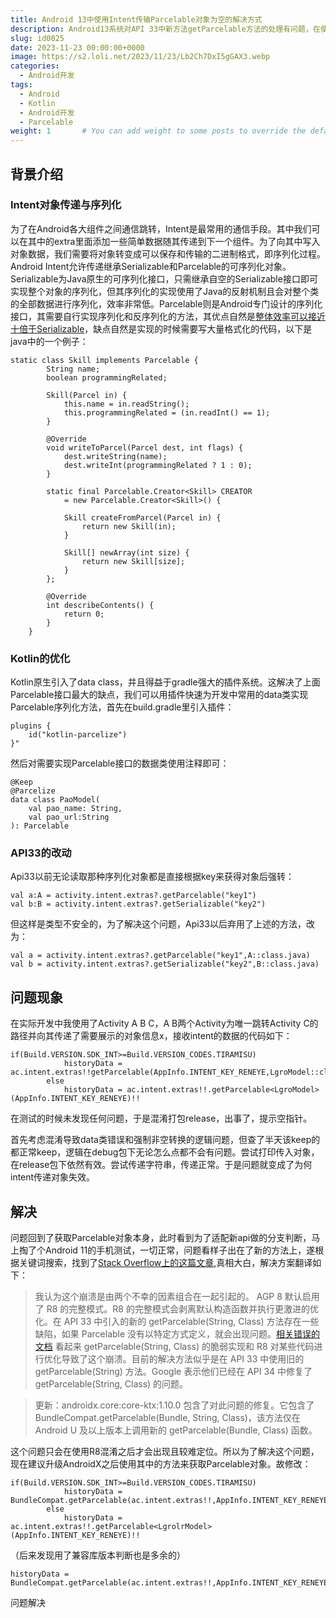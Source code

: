 ```yaml
---
title: Android 13中使用Intent传输Parcelable对象为空的解决方式
description: Android13系统对API 33中新方法getParcelable方法的处理有问题，在使用Gradle 8.0以上版本进行混淆后会导致对象无法处理，这是一个bug，可以使用BundleCompat.getParcelable方法替代来解决问题。
slug: id0025
date: 2023-11-23 00:00:00+0000
image: https://s2.loli.net/2023/11/23/Lb2Ch7DxI5gGAX3.webp
categories:
  - Android开发
tags:
  - Android
  - Kotlin
  - Android开发
  - Parcelable
weight: 1       # You can add weight to some posts to override the default sorting (date descending)
---
```


## 背景介绍

### Intent对象传递与序列化

为了在Android各大组件之间通信跳转，Intent是最常用的通信手段。其中我们可以在其中的extra里面添加一些简单数据随其传递到下一个组件。为了向其中写入对象数据，我们需要将对象转变成可以保存和传输的二进制格式，即序列化过程。Android Intent允许传递继承Serializable和Parcelable的可序列化对象。
Serializable为Java原生的可序列化接口，只需继承自空的Serializable接口即可实现整个对象的序列化，但其序列化的实现使用了Java的反射机制且会对整个类的全部数据进行序列化，效率非常低。Parcelable则是Android专门设计的序列化接口，其需要自行实现序列化和反序列化的方法，其优点自然是[整体效率可以接近十倍于Serializable](go?url=https://www.developerphil.com/parcelable-vs-serializable/)，缺点自然是实现的时候需要写大量格式化的代码，以下是java中的一个例子：

````
static class Skill implements Parcelable {
        String name;
        boolean programmingRelated;

        Skill(Parcel in) {
            this.name = in.readString();
            this.programmingRelated = (in.readInt() == 1);
        }

        @Override
        void writeToParcel(Parcel dest, int flags) {
            dest.writeString(name);
            dest.writeInt(programmingRelated ? 1 : 0);
        }

        static final Parcelable.Creator<Skill> CREATOR
            = new Parcelable.Creator<Skill>() {

            Skill createFromParcel(Parcel in) {
                return new Skill(in);
            }

            Skill[] newArray(int size) {
                return new Skill[size];
            }
        };

        @Override
        int describeContents() {
            return 0;
        }
    }
````

### Kotlin的优化

Kotlin原生引入了data class，并且得益于gradle强大的插件系统。这解决了上面Parcelable接口最大的缺点，我们可以用插件快速为开发中常用的data类实现Parcelable序列化方法，首先在build.gradle里引入插件：

````
plugins {
    id("kotlin-parcelize")
}"
````

然后对需要实现Parcelable接口的数据类使用注释即可：

````
@Keep
@Parcelize
data class PaoModel(
    val pao_name: String,
    val pao_url:String
): Parcelable
````

### API33的改动

Api33以前无论读取那种序列化对象都是直接根据key来获得对象后强转：

````
val a:A = activity.intent.extras?.getParcelable("key1")
val b:B = activity.intent.extras?.getSerializable("key2")
````

但这样是类型不安全的，为了解决这个问题，Api33以后弃用了上述的方法，改为：

````
val a = activity.intent.extras?.getParcelable("key1",A::class.java)
val b = activity.intent.extras?.getSerializable("key2",B::class.java)
````

## 问题现象

在实际开发中我使用了Activity A B C，A B两个Activity为唯一跳转Activity C的路径并向其传递了需要展示的对象信息x，接收intent的数据的代码如下：

````
if(Build.VERSION.SDK_INT>=Build.VERSION_CODES.TIRAMISU)
            historyData = ac.intent.extras!!getParcelable(AppInfo.INTENT_KEY_RENEYE,LgroModel::class.java)!!
        else
            historyData = ac.intent.extras!!.getParcelable<LgroModel>(AppInfo.INTENT_KEY_RENEYE)!!
````

在测试的时候未发现任何问题，于是混淆打包release，出事了，提示空指针。

首先考虑混淆导致data类错误和强制非空转换的逻辑问题，但查了半天该keep的都正常keep，逻辑在debug包下无论怎么点都不会有问题。尝试打印传入对象，在release包下依然有效。尝试传递字符串，传递正常。于是问题就变成了为何intent传递对象失效。

## 解决

问题回到了获取Parcelable对象本身，此时看到为了适配新api做的分支判断，马上掏了个Android 11的手机测试，一切正常，问题看样子出在了新的方法上，遂根据关键词搜索，找到了[Stack Overflow上的这篇文章](go?url=https://stackoverflow.com/questions/76067109/getparcelable-crashes-due-to-null-iftable-in-agp-8),真相大白，解决方案翻译如下：

> 我认为这个崩溃是由两个不幸的因素组合在一起引起的。
> AGP 8 默认启用了 R8 的完整模式。R8 的完整模式会剥离默认构造函数并执行更激进的优化。在 API 33 中引入的新的 getParcelable(String, Class) 方法存在一些缺陷，如果 Parcelable 没有以特定方式定义，就会出现问题。[相关错误的文档](go?url=https://issuetracker.google.com/issues/274185314)
> 看起来 getParcelable(String, Class) 的脆弱实现和 R8 对某些代码进行优化导致了这个崩溃。目前的解决方法似乎是在 API 33 中使用旧的 getParcelable(String) 方法。Google 表示他们已经在 API 34 中修复了 getParcelable(String, Class) 的问题。

> 更新：androidx.core:core-ktx:1.10.0 包含了对此问题的修复。它包含了 BundleCompat.getParcelable(Bundle, String, Class)，该方法仅在 Android U 及以上版本上调用新的 getParcelable(Bundle, Class) 函数。

这个问题只会在使用R8混淆之后才会出现且较难定位。所以为了解决这个问题，现在建议升级AndroidX之后使用其中的方法来获取Parcelable对象。故修改：

````
if(Build.VERSION.SDK_INT>=Build.VERSION_CODES.TIRAMISU)
            historyData = BundleCompat.getParcelable(ac.intent.extras!!,AppInfo.INTENT_KEY_RENEYE,LgrolrModel::class.java)!!
        else
            historyData = ac.intent.extras!!.getParcelable<LgrolrModel>(AppInfo.INTENT_KEY_RENEYE)!!
````

（后来发现用了兼容库版本判断也是多余的）

````
historyData = BundleCompat.getParcelable(ac.intent.extras!!,AppInfo.INTENT_KEY_RENEYE,LgrolrModel::class.java)!!
````

问题解决